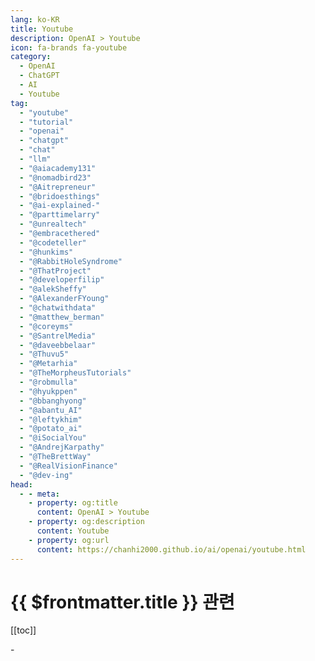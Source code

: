 ```yaml
---
lang: ko-KR
title: Youtube
description: OpenAI > Youtube
icon: fa-brands fa-youtube
category: 
  - OpenAI
  - ChatGPT
  - AI
  - Youtube
tag: 
  - "youtube"
  - "tutorial"
  - "openai"
  - "chatgpt"
  - "chat"
  - "llm"
  - "@aiacademy131"
  - "@nomadbird23"
  - "@Aitrepreneur"
  - "@bridoesthings"
  - "@ai-explained-"
  - "@parttimelarry"
  - "@unrealtech"
  - "@embracethered"
  - "@codeteller"
  - "@hunkims"
  - "@RabbitHoleSyndrome"
  - "@ThatProject"
  - "@developerfilip"
  - "@alekSheffy"
  - "@AlexanderFYoung"
  - "@chatwithdata"
  - "@matthew_berman"
  - "@coreyms"
  - "@SantrelMedia"
  - "@daveebbelaar"
  - "@Thuvu5"
  - "@Metarhia"
  - "@TheMorpheusTutorials"
  - "@robmulla"
  - "@hyukppen"
  - "@bbanghyong"
  - "@abantu_AI"
  - "@leftykhim"
  - "@potato_ai"
  - "@iSocialYou"
  - "@AndrejKarpathy"
  - "@TheBrettWay"
  - "@RealVisionFinance"
  - "@dev-ing"
head:
  - - meta:
    - property: og:title
      content: OpenAI > Youtube
    - property: og:description
      content: Youtube
    - property: og:url
      content: https://chanhi2000.github.io/ai/openai/youtube.html
---
```


# {{ $frontmatter.title }} 관련

[[toc]]

<MyYouTubeItems jsonName="yu-aiacademy131" /><!-- 한국인공지능아카데미 -->
<MyYouTubeItems jsonName="yu-njob_school" /><!-- N잡 학교 -->
<MyYouTubeItems jsonName="yu-Aitrepreneur" /><!-- Aitrepreneur -->
<MyYouTubeItems jsonName="yu-BriDoesAI" /><!-- Bri Does AI -->
<MyYouTubeItems jsonName="yu-aiexplained-official" /><!-- AI Explained -->
<MyYouTubeItems jsonName="yu-parttimelarry" /><!-- Part Time Larry -->
<MyYouTubeItems jsonName="yu-unrealtech" /><!-- 안될공학 - IT 테크 신기술 -->
<MyYouTubeItems jsonName="yu-embracethered" /><!-- Embrace The Red -->
<MyYouTubeItems jsonName="yu-codeteller" /><!-- 코드깎는노인 -->
<MyYouTubeItems jsonName="yu-hunkims" /><!-- Sung Kim -->
<MyYouTubeItems jsonName="yu-RabbitHoleSyndrome" /><!-- RabbitHoleSyndrome -->
<MyYouTubeItems jsonName="yu-ThatProject" /><!-- That Project -->
<MyYouTubeItems jsonName="yu-developerfilip" /><!-- Developer Filip -->
<MyYouTubeItems jsonName="yu-alekSheffy" /><!-- Alek -->
<MyYouTubeItems jsonName="yu-AlexanderFYoung" /><!-- Dr Alex Young -->
<MyYouTubeItems jsonName="yu-chatwithdata" /><!-- Chat with data -->
<MyYouTubeItems jsonName="yu-matthew_berman" /><!-- Matthew Berman -->
<MyYouTubeItems jsonName="yu-coreyms" /><!-- Corey Schafer -->
<MyYouTubeItems jsonName="yu-SantrelMedia" /><!-- Santrel Media -->
<MyYouTubeItems jsonName="yu-daveebbelaar" /><!-- Dave Ebbelaar -->
<MyYouTubeItems jsonName="yu-Thuvu5" /><!-- Thu Vu data analytics -->
<MyYouTubeItems jsonName="yu-Metarhia" /><!-- Metarhia -->
<MyYouTubeItems jsonName="yu-TheMorpheusTutorials" /><!-- The Morpheus Tutorials -->
<MyYouTubeItems jsonName="yu-robmulla" /><!-- Rob Mulla -->
<MyYouTubeItems jsonName="yu-hyukppen" /><!-- 혁펜하임 -->
<MyYouTubeItems jsonName="yu-bbanghyong" /><!-- 빵형의 개발도상국 -->
<MyYouTubeItems jsonName="yu-abantu_AI" /><!-- 아반투 (인공지능 및 안드로이드 강의) -->-
<MyYouTubeItems jsonName="yu-leftykhim" /><!-- 김왼손의 왼손코딩 -->
<MyYouTubeItems jsonName="yu-potato_ai" /><!-- 감자나라ai -->
<MyYouTubeItems jsonName="yu-iSocialYou" /><!-- i Social You -->
<MyYouTubeItems jsonName="yu-AndrejKarpathy" /><!-- Andrej Karpathy -->
<MyYouTubeItems jsonName="yu-TheBrettWay" /><!-- Brett Malinowski -->
<MyYouTubeItems jsonName="yu-RealVisionFinance" /><!-- Real Vision -->
<MyYouTubeItems jsonName="yu-dev-ing" /><!-- 오늘도 개발중 -->
<MyYouTubeItems jsonName="yu-boanproject" /><!-- 보안프로젝트[boanproject] -->
<MyYouTubeItems jsonName="yu-Boo_ho" /><!-- 부업하는 호박군 -->
<MyYouTubeItems jsonName="yu-TinaHuang1" /><!-- Tina Huang -->
<MyYouTubeItems jsonName="yu-MahlerLab" /><!-- 말러랩 -->
<MyYouTubeItems jsonName="yu-HITSAI" /><!-- HITS -->
<MyYouTubeItems jsonName="yu-aiDotEngineer" /><!-- AI Engineer -->
<MyYouTubeItems jsonName="yu-engineerprompt" /><!-- Prompt Engineering -->
<MyYouTubeItems jsonName="yu-ConnerArdman" /><!-- Conner Ardman -->
<MyYouTubeItems jsonName="yu-unconv" /><!-- Unconventional Coding -->
<MyYouTubeItems jsonName="yu-AI-km1yn" /><!-- 모두의AI -->
<MyYouTubeItems jsonName="yu-WesRoth" /><!-- Wes Roth -->
<MyYouTubeItems jsonName="yu-runbuild" /><!-- 런빌드 -->
<MyYouTubeItems jsonName="yu-ritvikmath" /><!-- ritvikmath -->
<MyYouTubeItems jsonName="yu-vprasadmdmph" /><!-- Vinay Prasad MD MPH -->
<MyYouTubeItems jsonName="yu-GadgetSeoul" /><!-- Gadget Seoul -->
<MyYouTubeItems jsonName="yu-MattVidPro" /><!-- MattVidPro AI -->
<MyYouTubeItems jsonName="yu-nangman002" /><!-- 낭만공돌이 - IT와 비즈니스 이야기 -->
<MyYouTubeItems jsonName="yu-YannicKilcher" /><!-- Yannic Kilcher -->
<MyYouTubeItems jsonName="yu-sentdex" /><!-- sentdex -->
<MyYouTubeItems jsonName="yu-diplwapl" /><!-- 디플와플 -->
<MyYouTubeItems jsonName="yu-1littlecoder" /><!-- 1littlecoder -->
<MyYouTubeItems jsonName="yu-corgi_NLP" /><!-- NLP 코기 -->
<MyYouTubeItems jsonName="yu-jincoding" /><!-- 찐코딩 Jin Coding -->
<MyYouTubeItems jsonName="yu-ai-foundations" /><!-- AI Foundations -->
<MyYouTubeItems jsonName="yu-kimfl" /><!-- 프로그래머 김플 스튜디오 -->
<MyYouTubeItems jsonName="yu-aiadvantage" /><!-- The AI Advantage -->
<MyYouTubeItems jsonName="yu-eddie_the_traveler" /><!-- 에디의 개발 여행기 -->
<MyYouTubeItems jsonName="yu-toshvelaga" /><!-- Tosh Velaga -->
<MyYouTubeItems jsonName="yu-Buff_RnBD" /><!-- 버프 -->
<MyYouTubeItems jsonName="yu-DavidOndrej" /> <!-- David Ondrej -->
<MyYouTubeItems jsonName="yu-mreflow" /><!-- Matt Wolfe -->
<MyYouTubeItems jsonName="yu-newlearningTV" /><!-- NewLearning 뉴러닝 -->
<MyYouTubeItems jsonName="yu-ExplainingComputers" /><!-- ExplainingComputers -->
<MyYouTubeItems jsonName="yu-easyaitech" /><!-- AI 파트너스 -->
<MyYouTubeItems jsonName="yu-kooky0ai" /><!-- 기묘한 자동화 -->
<MyYouTubeItems jsonName="yu-Buff_TV" /><!-- 버프TV -->
<MyYouTubeItems jsonName="yu-TwoMinutePapers" /><!-- Two Minute Papers -->
<MyYouTubeItems jsonName="yu-dev_brother" /><!-- 개발동생 -->
<MyYouTubeItems jsonName="yu-samwitteveenai" /><!-- Sam Witteveen -->
<MyYouTubeItems jsonName="yu-AnsonAlexander" /><!-- Anson Alexander -->
<MyYouTubeItems jsonName="yu-LiamOttley" /><!-- Liam Ottley -->
<MyYouTubeItems jsonName="yu-TiagoForte" /><!-- Tiago Forte -->
<MyYouTubeItems jsonName="yu-Lbdyro" /><!-- Seongsik Kim -->
<MyYouTubeItems jsonName="yu-googyosoo" /><!-- 구교수 TV -->
<MyYouTubeItems jsonName="yu-drawandrew" /><!-- 드로우앤드류 -->
<MyYouTubeItems jsonName="yu-career_hacker_alex" /><!-- 커리어해커 알렉스 -->
<MyYouTubeItems jsonName="yu-KodapsAcademy" /><!-- Kodaps Academy -->
<MyYouTubeItems jsonName="yu-alejandro_ao" /><!-- Alejandro AO - Software & Ai -->
<MyYouTubeItems jsonName="yu-encord" /><!-- Encord -->
<MyYouTubeItems jsonName="yu-DigitalMirrorComputing" /><!-- Digital Mirror -->
<MyYouTubeItems jsonName="yu-wkforum" /><!-- World Knowledge Forum -->
<MyYouTubeItems jsonName="yu-GISCoordinated" /><!-- GIS Coordinated -->
<MyYouTubeItems jsonName="yu-devlearn_creator" /><!-- DEV-LEARN 데브런 -AI 게임제작 강의 -->
<MyYouTubeItems jsonName="yu-edwardjhu" /><!-- Edward Hu -->
<MyYouTubeItems jsonName="yu-weirdeveloper" /><!-- 괴발자 -->
<MyYouTubeItems jsonName="yu-n8n-io" /><!-- n8n -->
<MyYouTubeItems jsonName="yu-JeffSu" /><!-- Jeff Su -->
<MyYouTubeItems jsonName="yu-realchrishawkes" /><!-- Chris Hawkes -->
<MyYouTubeItems jsonName="yu-EnjoyCreativeLife" /><!-- 런타임 -->
<MyYouTubeItems jsonName="yu-dabidstudio-ho7fh" /><!-- 다비드스튜디오 dabidstudio  -->
<MyYouTubeItems jsonName="yu-FASTCAMPUStv" /><!-- 패스트캠퍼스 -->
<MyYouTubeItems jsonName="yu-NicholasRenotte" /><!-- Nicholas Renotte -->
<MyYouTubeItems jsonName="yu-careerhackeralex" /><!-- 커리어해커 알렉스 -->
<MyYouTubeItems jsonName="yu-CleverProgrammer" /><!-- Clever Programmer -->
<MyYouTubeItems jsonName="yu-choda100" /><!-- choda100 -->
<MyYouTubeItems jsonName="yu-Eduonix" /><!-- Eduonix Learning Solutions -->
<MyYouTubeItems jsonName="yu-teddynote" /><!-- 테디노트 TeddyNote -->
<MyYouTubeItems jsonName="yu-njm0810" /><!-- 긍정왕수전노 경제적 자유 -->
<MyYouTubeItems jsonName="yu-SkillLeapAI" /><!-- Skill Leap AI -->
<MyYouTubeItems jsonName="yu-tom-delalande" /><!-- Tom Delalande -->
<MyYouTubeItems jsonName="yu-deployingai" /><!-- Deploying AI -->
<MyYouTubeItems jsonName="yu-micoding" /><!-- 몰입코딩 아카이브 -->
<MyYouTubeItems jsonName="yu-yonsei_graduate_school_sw_eng" /><!-- 연세공학대학원 컴소공학 프로젝트 -->
<MyYouTubeItems jsonName="yu-user-ck6kt9rg4r" /><!-- 한국클라우드산업협회 -->
<MyYouTubeItems jsonName="yu-realreport" /><!-- RealGrid -->
<MyYouTubeItems jsonName="yu-CodeOpinion" /><!-- CodeOpinion -->
<MyYouTubeItems jsonName="yu-murtazasworkshop" /><!-- Murtaza's Workshop - Robotics and AI -->
<MyYouTubeItems jsonName="yu-mr.5pm" /><!-- Mr.5pm -->
<MyYouTubeItems jsonName="yu-XCA" /><!-- Xcoding with Alfian -->
<MyYouTubeItems jsonName="yu-tonykipkemboi" /><!-- The How-To Guy -->
<MyYouTubeItems jsonName="yu-AICodeKing" /><!-- AICodeKing -->
<MyYouTubeItems jsonName="yu-AI-GPTWorkshop" /><!-- AI Workshop -->
<MyYouTubeItems jsonName="yu-mcodeM" /><!-- 메타코드M -->
<MyYouTubeItems jsonName="yu-elder_plinius" /><!-- Pliny the Prompter -->
<MyYouTubeItems jsonName="yu-TiffInTech" /><!-- Tiff In Tech -->
<MyYouTubeItems jsonName="yu-JohnKOBADesign" /><!-- JohnKOBA Design -->
<MyYouTubeItems jsonName="yu-DrKnowitallKnows" /><!-- Dr. Know-it-all Knows it all -->
<MyYouTubeItems jsonName="yu-gpters" /><!-- GPTers 커뮤니티 -->
<MyYouTubeItems jsonName="yu-eduttime" /><!-- EDUTTIME(K-EDU) -->
<MyYouTubeItems jsonName="yu-itnote" /><!-- 이임복의 일상IT -->
<MyYouTubeItems jsonName="yu-codewithbro95" /><!-- CodewithBro -->
<MyYouTubeItems jsonName="yu-mamapop" /><!-- 엄마, 내가 알려줄게 -->

<TagLinks />
